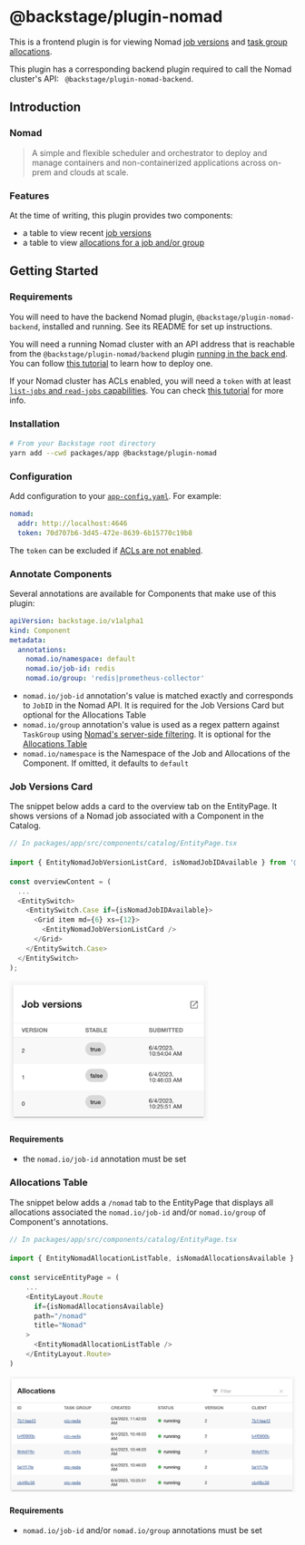 # @backstage/plugin-nomad

This is a frontend plugin is for viewing Nomad [job versions](https://developer.hashicorp.com/nomad/docs/concepts/architecture#job) and [task group allocations](https://developer.hashicorp.com/nomad/docs/concepts/architecture#allocation).

This plugin has a corresponding backend plugin required to call the Nomad cluster's API: ` @backstage/plugin-nomad-backend`.

## Introduction

### Nomad

> A simple and flexible scheduler and orchestrator to deploy and manage containers and non-containerized applications across on-prem and clouds at scale.

### Features

At the time of writing, this plugin provides two components:

- a table to view recent [job versions](https://developer.hashicorp.com/nomad/docs/commands/job/history)
- a table to view [allocations for a job and/or group](https://developer.hashicorp.com/nomad/tutorials/manage-jobs/jobs-inspect)

## Getting Started

### Requirements

You will need to have the backend Nomad plugin, `@backstage/plugin-nomad-backend`, installed and running. See its README for set up instructions.

You will need a running Nomad cluster with an API address that is reachable from the `@backstage/plugin-nomad/backend` plugin [running in the back end](https://backstage.io/docs/overview/architecture-overview/#third-party-backed-plugins). You can follow [this tutorial](https://developer.hashicorp.com/nomad/tutorials/enterprise/production-deployment-guide-vm-with-consul) to learn how to deploy one.

If your Nomad cluster has ACLs enabled, you will need a `token` with at least [`list-jobs` and `read-jobs` capabilities](https://developer.hashicorp.com/nomad/tutorials/access-control/access-control-policies#namespace-rules). You can check [this tutorial](https://developer.hashicorp.com/nomad/tutorials/access-control/access-control-create-policy) for more info.

### Installation

```bash
# From your Backstage root directory
yarn add --cwd packages/app @backstage/plugin-nomad
```

### Configuration

Add configuration to your [`app-config.yaml`](https://github.com/backstage/backstage/blob/master/app-config.yaml). For example:

```yaml
nomad:
  addr: http://localhost:4646
  token: 70d707b6-3d45-472e-8639-6b15770c19b8
```

The `token` can be excluded if [ACLs are not enabled](https://developer.hashicorp.com/nomad/api-docs#authentication).

### Annotate Components

Several annotations are available for Components that make use of this plugin:

```yaml
apiVersion: backstage.io/v1alpha1
kind: Component
metadata:
  annotations:
    nomad.io/namespace: default
    nomad.io/job-id: redis
    nomad.io/group: 'redis|prometheus-collector'
```

- `nomad.io/job-id` annotation's value is matched exactly and corresponds to `JobID` in the Nomad API. It is required for the Job Versions Card but optional for the Allocations Table
- `nomad.io/group` annotation's value is used as a regex pattern against `TaskGroup` using [Nomad's server-side filtering](https://developer.hashicorp.com/nomad/api-docs#filtering). It is optional for the [Allocations Table](#allocations-table)
- `nomad.io/namespace` is the Namespace of the Job and Allocations of the Component. If omitted, it defaults to `default`

### Job Versions Card

The snippet below adds a card to the overview tab on the EntityPage. It shows versions of a Nomad job associated with a Component in the Catalog.

```typescript
// In packages/app/src/components/catalog/EntityPage.tsx

import { EntityNomadJobVersionListCard, isNomadJobIDAvailable } from '@backstage/plugin-nomad';

const overviewContent = (
  ...
  <EntitySwitch>
    <EntitySwitch.Case if={isNomadJobIDAvailable}>
      <Grid item md={6} xs={12}>
        <EntityNomadJobVersionListCard />
      </Grid>
    </EntitySwitch.Case>
  </EntitySwitch>
);
```

<div>
<img src="./img/job-versions-component.png" width="350em">
</div>

#### Requirements

- the `nomad.io/job-id` annotation must be set

### Allocations Table

The snippet below adds a `/nomad` tab to the EntityPage that displays all allocations associated the `nomad.io/job-id` and/or `nomad.io/group` of Component's annotations.

```typescript
// In packages/app/src/components/catalog/EntityPage.tsx

import { EntityNomadAllocationListTable, isNomadAllocationsAvailable } from '@backstage/plugin-nomad';

const serviceEntityPage = (
    ...
    <EntityLayout.Route
      if={isNomadAllocationsAvailable}
      path="/nomad"
      title="Nomad"
    >
      <EntityNomadAllocationListTable />
    </EntityLayout.Route>
)
```

<div>
<img src="./img/allocations-component.png" width="800em">
</div>

#### Requirements

- `nomad.io/job-id` and/or `nomad.io/group` annotations must be set
